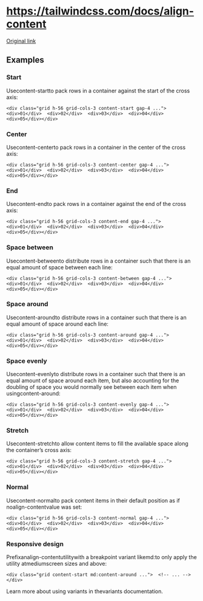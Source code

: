 # https://tailwindcss.com/docs/align-content

[Original link](https://tailwindcss.com/docs/align-content)

## Examples

### Start

Usecontent-startto pack rows in a container against the start of the cross axis:

```
<div class="grid h-56 grid-cols-3 content-start gap-4 ...">  <div>01</div>  <div>02</div>  <div>03</div>  <div>04</div>  <div>05</div></div>
```

### Center

Usecontent-centerto pack rows in a container in the center of the cross axis:

```
<div class="grid h-56 grid-cols-3 content-center gap-4 ...">  <div>01</div>  <div>02</div>  <div>03</div>  <div>04</div>  <div>05</div></div>
```

### End

Usecontent-endto pack rows in a container against the end of the cross axis:

```
<div class="grid h-56 grid-cols-3 content-end gap-4 ...">  <div>01</div>  <div>02</div>  <div>03</div>  <div>04</div>  <div>05</div></div>
```

### Space between

Usecontent-betweento distribute rows in a container such that there is an equal amount of space between each line:

```
<div class="grid h-56 grid-cols-3 content-between gap-4 ...">  <div>01</div>  <div>02</div>  <div>03</div>  <div>04</div>  <div>05</div></div>
```

### Space around

Usecontent-aroundto distribute rows in a container such that there is an equal amount of space around each line:

```
<div class="grid h-56 grid-cols-3 content-around gap-4 ...">  <div>01</div>  <div>02</div>  <div>03</div>  <div>04</div>  <div>05</div></div>
```

### Space evenly

Usecontent-evenlyto distribute rows in a container such that there is an equal amount of space around each item, but also accounting for the doubling of space you would normally see between each item when usingcontent-around:

```
<div class="grid h-56 grid-cols-3 content-evenly gap-4 ...">  <div>01</div>  <div>02</div>  <div>03</div>  <div>04</div>  <div>05</div></div>
```

### Stretch

Usecontent-stretchto allow content items to fill the available space along the container’s cross axis:

```
<div class="grid h-56 grid-cols-3 content-stretch gap-4 ...">  <div>01</div>  <div>02</div>  <div>03</div>  <div>04</div>  <div>05</div></div>
```

### Normal

Usecontent-normalto pack content items in their default position as if noalign-contentvalue was set:

```
<div class="grid h-56 grid-cols-3 content-normal gap-4 ...">  <div>01</div>  <div>02</div>  <div>03</div>  <div>04</div>  <div>05</div></div>
```

### Responsive design

Prefixanalign-contentutilitywith a breakpoint variant likemd:to only apply the utility atmediumscreen sizes and above:

```
<div class="grid content-start md:content-around ...">  <!-- ... --></div>
```

Learn more about using variants in thevariants documentation.
